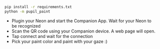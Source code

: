 ```bash
pip install -r requirements.txt
python -m pupil_paint
```

* Plugin your Neon and start the Companion App. Wait for your Neon to be recognized
* Scan the QR code using your Companion device. A web page will open.
* Tap connect and wait for the connection
* Pick your paint color and paint with your gaze :)
